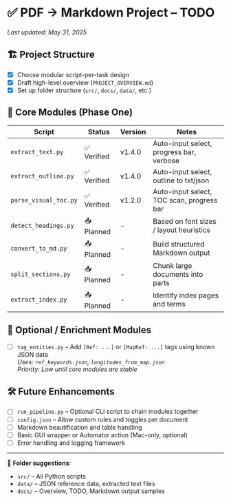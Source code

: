 # ✅ PDF → Markdown Project – TODO  
_Last updated: May 31, 2025_

## 🏗️ Project Structure

- [x] Choose modular script-per-task design
- [x] Draft high-level overview (`PROJECT_OVERVIEW.md`)
- [x] Set up folder structure (`src/`, `docs/`, `data/`, etc.)

## 🔨 Core Modules (Phase One)

| Script                    | Status         | Version   | Notes                                      |
|---------------------------|----------------|-----------|--------------------------------------------|
| `extract_text.py`         | ✅ Verified     | v1.4.0    | Auto-input select, progress bar, verbose   |
| `extract_outline.py`      | ✅ Verified     | v1.4.0    | Auto-input select, outline to txt/json     |
| `parse_visual_toc.py`     | ✅ Verified     | v1.2.0    | Auto-input select, TOC scan, progress bar  |
| `detect_headings.py`      | 📥 Planned      | -         | Based on font sizes / layout heuristics    |
| `convert_to_md.py`        | 📥 Planned      | -         | Build structured Markdown output           |
| `split_sections.py`       | 📥 Planned      | -         | Chunk large documents into parts           |
| `extract_index.py`        | 📥 Planned      | -         | Identify index pages and terms             |

## 🧠 Optional / Enrichment Modules

- [ ] `tag_entities.py` – Add `[Ref: ...]` or `[MapRef: ...]` tags using known JSON data  
  _Uses: `ref_keywords.json`, `longitudes_from_map.json`_  
  _Priority: Low until core modules are stable_

## 🛠️ Future Enhancements

- [ ] `run_pipeline.py` – Optional CLI script to chain modules together
- [ ] `config.json` – Allow custom rules and toggles per document
- [ ] Markdown beautification and table handling
- [ ] Basic GUI wrapper or Automator action (Mac-only, optional)
- [ ] Error handling and logging framework

---

📁 **Folder suggestions**:
- `src/` – All Python scripts
- `data/` – JSON reference data, extracted text files
- `docs/` – Overview, TODO, Markdown output samples
